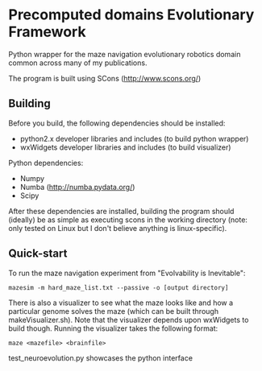 Precomputed domains Evolutionary Framework
==========================================

Python wrapper for the maze navigation evolutionary robotics domain common across many of my publications.

The program is built using SCons (http://www.scons.org/)

Building
--------

Before you build, the following dependencies should be installed:
* python2.x developer libraries and includes (to build python wrapper)
* wxWidgets developer libraries and includes (to build visualizer)

Python dependencies:
* Numpy
* Numba (http://numba.pydata.org/)
* Scipy 

After these dependencies are installed, building the program should (ideally) be as simple as executing scons in the working directory (note: only tested on Linux but I don't believe anything is linux-specific).

Quick-start
-----------

To run the maze navigation experiment from "Evolvability is Inevitable":

    mazesim -m hard_maze_list.txt --passive -o [output directory]

There is also a visualizer to see what the maze looks like and how a particular genome solves the maze (which can be built through makeVisualizer.sh). Note that the visualizer depends upon wxWidgets to build though. Running the visualizer takes the following format:

    maze <mazefile> <brainfile>

test\_neuroevolution.py showcases the python interface

